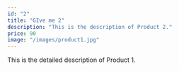 ```yaml
---
id: "2"
title: "GIve me 2"
description: "This is the description of Product 2."
price: 90
image: "/images/product1.jpg"
---
```


This is the detailed description of Product 1.